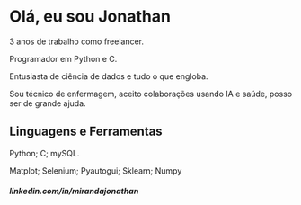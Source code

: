 # Olá, eu sou Jonathan

3 anos de trabalho como freelancer.

Programador em Python e C.

Entusiasta de ciência de dados e tudo o que engloba.

Sou técnico de enfermagem, aceito colaborações usando IA e saúde, posso ser de grande ajuda.

## Linguagens e Ferramentas

Python; C; mySQL.

Matplot; Selenium; Pyautogui; Sklearn; Numpy 

##### linkedin.com/in/mirandajonathan
